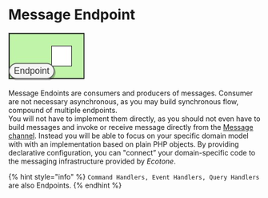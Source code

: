 # Message Endpoint

![](../../../.gitbook/assets/endpoint-1.jpg)

Message Endoints are consumers and producers of messages. Consumer are not necessary asynchronous, as you may build synchronous flow, compound of multiple endpoints.   
You will not have to implement them directly, as you should not even have to build messages and invoke or receive message directly from the [Message channel](../message-channel.md). Instead you will be able to focus on your specific domain model with with an implementation based on plain PHP objects. By providing declarative configuration, you can "connect” your domain-specific code to the messaging infrastructure provided by _Ecotone_. 

{% hint style="info" %}
`Command Handlers, Event Handlers, Query Handlers` are also Endpoints.
{% endhint %}

